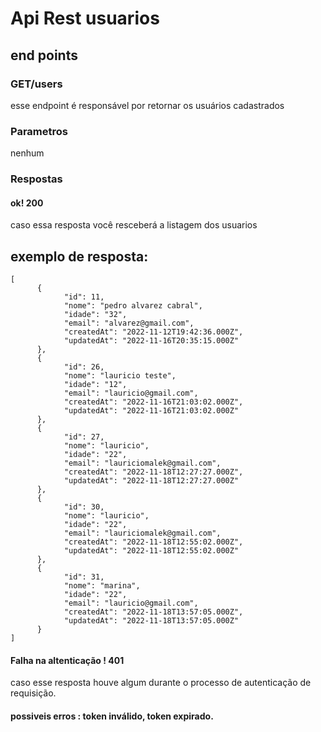 # Api Rest usuarios

## end points

### GET/users

esse endpoint é responsável por retornar os usuários cadastrados

### Parametros

nenhum

### Respostas

#### ok! 200

caso essa resposta você resceberá a listagem dos usuarios

## exemplo de resposta:

```
[
      {
            "id": 11,
            "nome": "pedro alvarez cabral",
            "idade": "32",
            "email": "alvarez@gmail.com",
            "createdAt": "2022-11-12T19:42:36.000Z",
            "updatedAt": "2022-11-16T20:35:15.000Z"
      },
      {
            "id": 26,
            "nome": "lauricio teste",
            "idade": "12",
            "email": "lauricio@gmail.com",
            "createdAt": "2022-11-16T21:03:02.000Z",
            "updatedAt": "2022-11-16T21:03:02.000Z"
      },
      {
            "id": 27,
            "nome": "lauricio",
            "idade": "22",
            "email": "lauriciomalek@gmail.com",
            "createdAt": "2022-11-18T12:27:27.000Z",
            "updatedAt": "2022-11-18T12:27:27.000Z"
      },
      {
            "id": 30,
            "nome": "lauricio",
            "idade": "22",
            "email": "lauriciomalek@gmail.com",
            "createdAt": "2022-11-18T12:55:02.000Z",
            "updatedAt": "2022-11-18T12:55:02.000Z"
      },
      {
            "id": 31,
            "nome": "marina",
            "idade": "22",
            "email": "lauricio@gmail.com",
            "createdAt": "2022-11-18T13:57:05.000Z",
            "updatedAt": "2022-11-18T13:57:05.000Z"
      }
]
```

#### Falha na altenticação ! 401

caso esse resposta houve algum durante o processo de autenticação de requisição.

#### possiveis erros : token inválido, token expirado.
